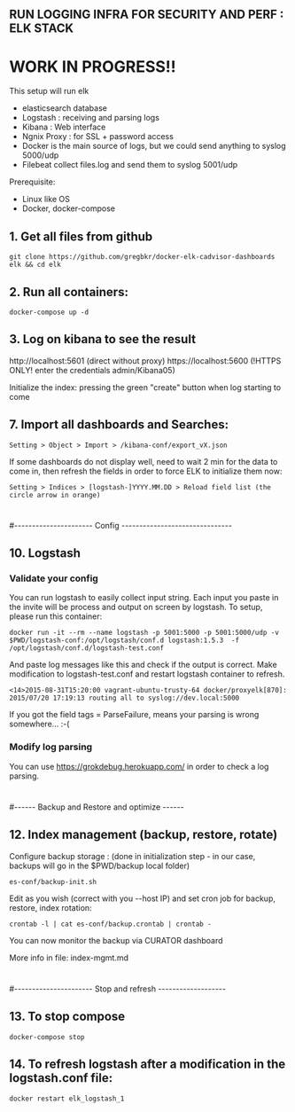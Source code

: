 ## RUN LOGGING INFRA FOR SECURITY AND PERF : ELK STACK

# WORK IN PROGRESS!!

This setup will run elk
* elasticsearch database
* Logstash : receiving and parsing logs
* Kibana : Web interface
* Ngnix Proxy : for SSL + password access
* Docker is the main source of logs, but we could send anything to syslog 5000/udp
* Filebeat collect files.log and send them to syslog 5001/udp

Prerequisite:
 - Linux like OS
 - Docker, docker-compose


## 1. Get all files from github
    git clone https://github.com/gregbkr/docker-elk-cadvisor-dashboards elk && cd elk

## 2. Run all containers:

    docker-compose up -d

## 3. Log on kibana to see the result

http://localhost:5601 (direct without proxy)
https://localhost:5600 (!HTTPS ONLY! enter the credentials admin/Kibana05) 

Initialize the index: pressing the green "create" button when log starting to come

## 7. Import all dashboards and Searches: 
    Setting > Object > Import > /kibana-conf/export_vX.json

If some dashboards do not display well, need to wait 2 min for the data to come in, then refresh the fields in order to force ELK to initialize  them now:

    Setting > Indices > [logstash-]YYYY.MM.DD > Reload field list (the circle arrow in orange)

#
#---------------------- Config  -------------------------------

## 10. Logstash

### Validate your config 

You can run logstash to easily collect input string. Each input you paste in the invite will be process and output on screen by logstash. To setup, please run this container: 
  
    docker run -it --rm --name logstash -p 5001:5000 -p 5001:5000/udp -v $PWD/logstash-conf:/opt/logstash/conf.d logstash:1.5.3  -f /opt/logstash/conf.d/logstash-test.conf
  
And paste log messages like this and check if the output is correct. Make modification to logstash-test.conf and restart logstash container to refresh.

    <14>2015-08-31T15:20:00 vagrant-ubuntu-trusty-64 docker/proxyelk[870]: 2015/07/20 17:19:13 routing all to syslog://dev.local:5000

If you got the field tags = ParseFailure, means your parsing is wrong somewhere... :-(

### Modify log parsing

You can use https://grokdebug.herokuapp.com/ in order to check a log parsing. 

#
#------ Backup and Restore and optimize ------

## 12. Index management (backup, restore, rotate)

Configure backup storage  : (done in initialization step - in our case, backups will go in the $PWD/backup local folder)

    es-conf/backup-init.sh

Edit as you wish (correct with you --host IP) and set cron job for backup, restore, index rotation:

    crontab -l | cat es-conf/backup.crontab | crontab -

You can now monitor the backup via CURATOR dashboard

More info in file: index-mgmt.md

#
#---------------------- Stop and refresh -------------------
## 13. To stop compose
    docker-compose stop

## 14. To refresh logstash after a modification in the logstash.conf file:
    docker restart elk_logstash_1
